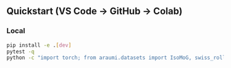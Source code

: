 ## Quickstart (VS Code -> GitHub -> Colab)

### Local
```bash
pip install -e .[dev]
pytest -q
python -c "import torch; from araumi.datasets import IsoMoG, swiss_roll; print('OK')"
